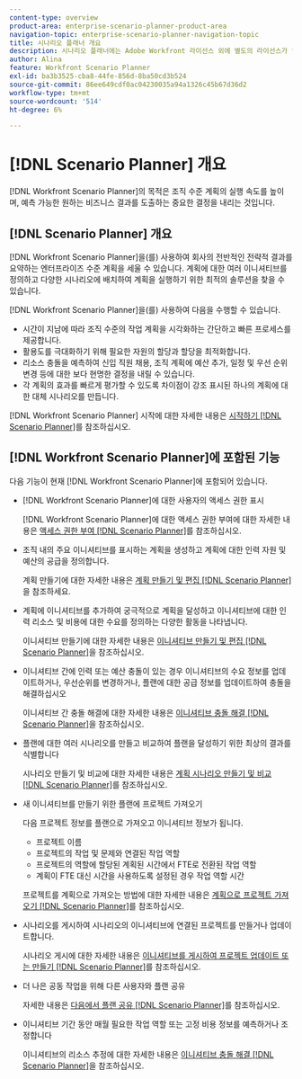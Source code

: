 ```yaml
---
content-type: overview
product-area: enterprise-scenario-planner-product-area
navigation-topic: enterprise-scenario-planner-navigation-topic
title: 시나리오 플래너 개요
description: 시나리오 플래너에는 Adobe Workfront 라이선스 외에 별도의 라이선스가 필요합니다.
author: Alina
feature: Workfront Scenario Planner
exl-id: ba3b3525-cba8-44fe-856d-8ba50cd3b524
source-git-commit: 86ee649cdf0ac04230035a94a1326c45b67d36d2
workflow-type: tm+mt
source-wordcount: '514'
ht-degree: 6%

---
```


# [!DNL Scenario Planner] 개요

<!-- Audited: 1/2024 -->

[!DNL Workfront Scenario Planner]의 목적은 조직 수준 계획의 실행 속도를 높이며, 예측 가능한 원하는 비즈니스 결과를 도출하는 중요한 결정을 내리는 것입니다.

## [!DNL Scenario Planner] 개요

[!DNL Workfront Scenario Planner]을(를) 사용하여 회사의 전반적인 전략적 결과를 요약하는 엔터프라이즈 수준 계획을 세울 수 있습니다. 계획에 대한 여러 이니셔티브를 정의하고 다양한 시나리오에 배치하여 계획을 실행하기 위한 최적의 솔루션을 찾을 수 있습니다.

[!DNL Workfront Scenario Planner]을(를) 사용하여 다음을 수행할 수 있습니다.

* 시간이 지남에 따라 조직 수준의 작업 계획을 시각화하는 간단하고 빠른 프로세스를 제공합니다.
* 활용도를 극대화하기 위해 필요한 자원의 할당과 할당을 최적화합니다.
* 리소스 충돌을 예측하여 신입 직원 채용, 조직 계획에 예산 추가, 일정 및 우선 순위 변경 등에 대한 보다 현명한 결정을 내릴 수 있습니다.
* 각 계획의 효과를 빠르게 평가할 수 있도록 차이점이 강조 표시된 하나의 계획에 대한 대체 시나리오를 만듭니다.

[!DNL Workfront Scenario Planner] 시작에 대한 자세한 내용은 [시작하기 [!DNL Scenario Planner]](../scenario-planner/get-started-with-scenario-planning.md)를 참조하십시오.

## [!DNL Workfront Scenario Planner]에 포함된 기능

다음 기능이 현재 [!DNL Workfront Scenario Planner]에 포함되어 있습니다.

* [!DNL Workfront Scenario Planner]에 대한 사용자의 액세스 권한 표시

  [!DNL Workfront Scenario Planner]에 대한 액세스 권한 부여에 대한 자세한 내용은 [액세스 권한 부여 [!DNL Scenario Planner]](../administration-and-setup/add-users/configure-and-grant-access/grant-access-sp.md)를 참조하십시오.

* 조직 내의 주요 이니셔티브를 표시하는 계획을 생성하고 계획에 대한 인력 자원 및 예산의 공급을 정의합니다.

  계획 만들기에 대한 자세한 내용은 [계획 만들기 및 편집 [!DNL Scenario Planner]](../scenario-planner/create-and-edit-plans.md)을 참조하세요.

* 계획에 이니셔티브를 추가하여 궁극적으로 계획을 달성하고 이니셔티브에 대한 인력 리소스 및 비용에 대한 수요를 정의하는 다양한 활동을 나타냅니다.

  이니셔티브 만들기에 대한 자세한 내용은 [이니셔티브 만들기 및 편집 [!DNL Scenario Planner]](../scenario-planner/create-and-edit-initiatives.md)을 참조하십시오.

* 이니셔티브 간에 인력 또는 예산 충돌이 있는 경우 이니셔티브의 수요 정보를 업데이트하거나, 우선순위를 변경하거나, 플랜에 대한 공급 정보를 업데이트하여 충돌을 해결하십시오

  이니셔티브 간 충돌 해결에 대한 자세한 내용은 [이니셔티브 충돌 해결 [!DNL Scenario Planner]](../scenario-planner/resolve-conflicts-in-sp.md)을 참조하십시오.

* 플랜에 대한 여러 시나리오를 만들고 비교하여 플랜을 달성하기 위한 최상의 결과를 식별합니다

  시나리오 만들기 및 비교에 대한 자세한 내용은 [계획 시나리오 만들기 및 비교 [!DNL Scenario Planner]](../scenario-planner/create-and-compare-scenarios-for-a-plan.md)를 참조하십시오.

* 새 이니셔티브를 만들기 위한 플랜에 프로젝트 가져오기

  다음 프로젝트 정보를 플랜으로 가져오고 이니셔티브 정보가 됩니다.

   * 프로젝트 이름
   * 프로젝트의 작업 및 문제와 연결된 작업 역할
   * 프로젝트의 역할에 할당된 계획된 시간에서 FTE로 전환된 작업 역할
   * 계획이 FTE 대신 시간을 사용하도록 설정된 경우 작업 역할 시간

  프로젝트를 계획으로 가져오는 방법에 대한 자세한 내용은 [계획으로 프로젝트 가져오기 [!DNL Scenario Planner]](../scenario-planner/import-projects-to-plans.md)를 참조하십시오.

* 시나리오를 게시하여 시나리오의 이니셔티브에 연결된 프로젝트를 만들거나 업데이트합니다.

  시나리오 게시에 대한 자세한 내용은 [이니셔티브를 게시하여 프로젝트 업데이트 또는 만들기 [!DNL Scenario Planner]](../scenario-planner/publish-scenarios-update-projects.md)를 참조하십시오.

* 더 나은 공동 작업을 위해 다른 사용자와 플랜 공유

  자세한 내용은 [다음에서 플랜 공유 [!DNL Scenario Planner]](../scenario-planner/share-a-plan.md)를 참조하십시오.

* 이니셔티브 기간 동안 매월 필요한 작업 역할 또는 고정 비용 정보를 예측하거나 조정합니다

  이니셔티브의 리소스 추정에 대한 자세한 내용은 [이니셔티브 충돌 해결 [!DNL Scenario Planner]](../scenario-planner/resolve-conflicts-in-sp.md)을 참조하십시오.
